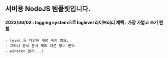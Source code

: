 ## 서버용 NodeJS 템플릿입니다. 



#### 2022/06/02 : logging system으로 loglevel 라이브러리 채택 : 가장 가볍고 쓰기 편함
    - level 등 다양한 개념 숙지 필요. 
    - 그러나 공식 문서 제외 다른 정보 빈약..
    - winston 쓸까...?